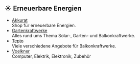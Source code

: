 ## ☀️ Erneuerbare Energien
* [Akkurat](https://akkurat-gsv.de/shop)\
Shop für erneuerbare Energien.
* [Gartenkraftwerke](https://gartenkraftwerke.de)\
Alles rund ums Thema Solar-, Garten- und Balkonkraftwerke.
* [Tepto](https://www.tepto.de)\
Viele verschiedene Angebote für Balkonkraftwerke.
* [Voelkner](https://www.voelkner.de/)\
Computer, Elektrik, Elektronik, Zubehör